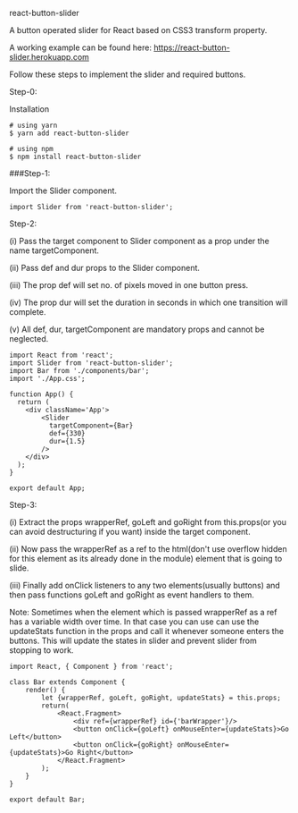 react-button-slider

A button operated slider for React based on CSS3 transform property.

A working example can be found here: https://react-button-slider.herokuapp.com

Follow these steps to implement the slider and required buttons. 

Step-0: 

Installation

```
# using yarn
$ yarn add react-button-slider

# using npm
$ npm install react-button-slider
```

###Step-1: 

Import the Slider component.

``` 
import Slider from 'react-button-slider';
```

Step-2: 

(i) Pass the target component to Slider component as a prop under the name targetComponent.

(ii) Pass def and dur props to the Slider component.

(iii) The prop def will set no. of pixels moved in one button press.

(iv) The prop dur will set the duration in seconds in which one transition will complete.

(v) All def, dur, targetComponent are mandatory props and cannot be neglected.


```
import React from 'react';
import Slider from 'react-button-slider';
import Bar from './components/bar';
import './App.css';

function App() {
  return (
    <div className='App'>
        <Slider 
          targetComponent={Bar}
          def={330}
          dur={1.5}
        />
    </div>
  );
}

export default App;
```

Step-3: 

(i) Extract the props wrapperRef, goLeft and goRight from this.props(or you can avoid destructuring if you want) inside the target component. 

(ii) Now pass the wrapperRef as a ref to the html(don't use overflow hidden for this element as its already done in the module) element that is going to slide. 

(iii) Finally add onClick listeners to any two elements(usually buttons) and then pass functions goLeft and goRight as event handlers to them.

Note: Sometimes when the element which is passed wrapperRef as a ref has a variable width over time. In that case you can use can use the updateStats function in the props and call it whenever someone enters the buttons. This will update the states in slider and prevent slider from stopping to work.

```
import React, { Component } from 'react';

class Bar extends Component {
    render() {
        let {wrapperRef, goLeft, goRight, updateStats} = this.props;
        return(
            <React.Fragment>
                <div ref={wrapperRef} id={'barWrapper'}/>
                <button onClick={goLeft} onMouseEnter={updateStats}>Go Left</button>
                <button onClick={goRight} onMouseEnter={updateStats}>Go Right</button>
            </React.Fragment>
        );
    }
}

export default Bar;
```
 
